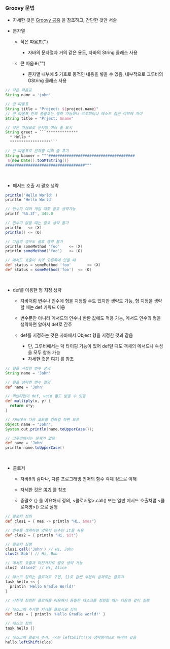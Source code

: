 ### Groovy 문법

- 자세한 것은 [Groovy 공홈](https://groovy-lang.org/closures.html) 을 참조하고, 간단한 것만 서술



- 문자열

  - 작은 따옴표('')

    - 자바의 문자열과 거의 같은 용도, 자바의 String 클래스 사용

      

  - 큰 따옴표("")

    - 문자열 내부에 $ 기호로 동적인 내용을 넣을 수 있음, 내부적으로 그루비의 GString 클래스 사용

```groovy
// 작은 따옴표
String name = 'john'

// 큰 따옴표
String title = "Project: ${project.name}"
// 큰 따옴표 안의 중괄호는 생략 가능하나 프로퍼티나 메소드 접근 여부에 차이
String title = "Prject: $name"

// 작은 따옴표로 문자열 여러 줄 표시
String greet = ```**************
  * Hello *
  ******************```

// 큰 따옴표로 문자열 여러 줄 표기
String banner = """######################################
 ${new Date().toGMTString()}
###################################"""

```



<br>



- 메서드 호출 시 괄호 생략

```groovy
println('Hello World!')
println 'Hello World'

// 인수가 여러 개일 때도 괄호 생략가능
printf '%5.3f', 345.0

// 인수가 없을 때는 괄호 생략 불가
println   <= (X) 
println() <= (O)

// 다음의 경우도 괄호 생략 불가
println someMethod 'foo'	<= (X)
println someMethod('foo')	<= (O)

// 메서드 호출이 식의 오른쪽에 있을 때
def status = someMethod 'foo'		<= (X)
def status = someMethod('foo')	<= (O)
```



<br>



- def를 이용한 형 지정 생략

  - 자바처럼 변수나 인수에 형을 지정할 수도 있지만 생략도 가능, 형 지정을 생략할 때는 def 키워드 이용

    

  - 변수뿐만 아니라 메서드의 인수나 반환 값에도 적용 가능, 메서드 인수의 형을 생략하면 알아서 def로 간주

    

  - def를 지정하는 것은 자바에서 Object 형을 지정한 것과 같음

    - 단, 그루비에서는 덕 타이핑 기능이 있어 def일 때도 객체의 메서드나 속성을 모두 참조 가능
    - 자세한 것은 [여기](https://www.baeldung.com/groovy-def-keyword) 를 참조

```groovy
// 형을 지정한 변수 정의
String name = 'John'

// 형을 생략한 변수 정의 
def name = 'John'

// 리턴타입이 def, void 형도 받을 수 잇음
def multiply(x, y) {
  return x*y;
}

// 자바에서 다음 코드를 컴파일 하면 오류 
Object name = "John";
System.out.println(name.toUpperCase());

// 그루비에서는 문제가 없음
def name = 'John'
println name.toUpperCase()
```



<br>



- 클로저

  - 자바8의 람다나, 다른 프로그래밍 언어의 함수 객체 정도로 이해

    

  - 자세한 것은 [여기](https://groovy-lang.org/closures.html) 를 참조

    

  - 중괄호 {} 를 이요해서 정의, <클로저명>.call() 또는 일반 메서드 호출처럼 <클로저명>() 으로 실행

```groovy
// 클로저 정의
def clos1 = { mes -> println "Hi, $mes"}

// 인수를 생략하면 암묵적 인수인 it을 사용
def clos2 = { println "Hi, $it"}

// 클로저 실행
clos1.call('John') // Hi, John
clos2('Bob') // Hi, Bob

// 메서드 호출과 마찬가지로 괄호 생략 가능
clos2 'Alice2' // Hi, Alice

// 태스크 정의는 클로저로 구현, {}로 감싼 부분이 실제로는 클로저
task hello << {
  println 'Hello Gradle World!'
}

// 사전에 정의한 클로저를 이용해서 동일한 태스크를 정의할 때는 다음과 같이 실행

// 태스크에 추가할 처리를 클로저로 정의
def clos = { println 'Hello Gradle world!' }

// 태스크 정의
task hello {}

// 태스크에 클로저 추가, <<는 leftShift()의 생략형이므로 아래와 같음
hello.leftShift(clos)
```

